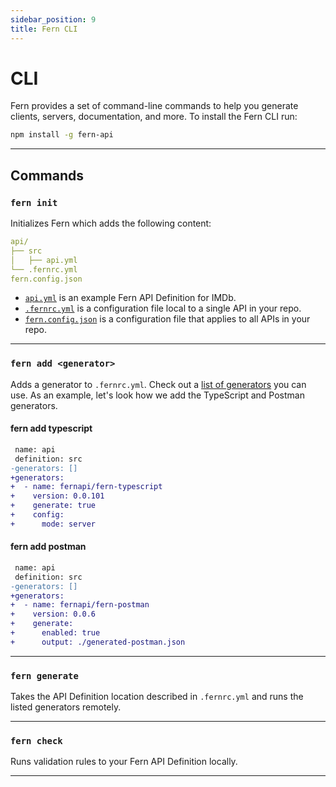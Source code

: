 ```yaml
---
sidebar_position: 9
title: Fern CLI
---
```


<!-- markdownlint-disable MD033 -->

# CLI

Fern provides a set of command-line commands to help you generate clients, servers, documentation, and more. To install the Fern CLI run:

```bash
npm install -g fern-api
```

---

## Commands

### `fern init`

Initializes Fern which adds the following content:

```yml
api/
├── src
│   ├── api.yml
└── .fernrc.yml
fern.config.json
```

- [`api.yml`](../concepts/api/definition.md) is an example Fern API Definition for IMDb.
- [`.fernrc.yml`](fernrc) is a configuration file local to a single API in your repo.
- [`fern.config.json`](fern-config-json) is a configuration file that applies to all APIs in your repo.

---

### `fern add <generator>`

Adds a generator to `.fernrc.yml`. Check out a [list of generators](../concepts/generators.md) you can use. As an example, let's look how we add the TypeScript and Postman generators.

#### fern add typescript

```diff
 name: api
 definition: src
-generators: []
+generators:
+  - name: fernapi/fern-typescript
+    version: 0.0.101
+    generate: true
+    config:
+      mode: server
```

#### fern add postman

```diff
 name: api
 definition: src
-generators: []
+generators:
+  - name: fernapi/fern-postman
+    version: 0.0.6
+    generate:
+      enabled: true
+      output: ./generated-postman.json
```

---

### `fern generate`

Takes the API Definition location described in `.fernrc.yml` and runs the listed generators remotely.

---

### `fern check`

Runs validation rules to your Fern API Definition locally.

---
